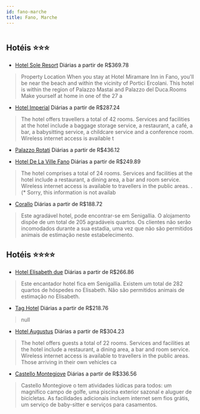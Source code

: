 ```yaml
---
id: fano-marche
title: Fano, Marche
---
```


<center><img src="https://photos.hotelbeds.com/giata/29/296313/296313a_hb_a_001.jpg" alt="" /></center>


## Hotéis ⭐️⭐️⭐️

-    [Hotel Sole Resort](https://www.hurb.com/aud/https://www.hurb.com/hoteis/fano/hotel-sole-resort-JNP-JP680449?cmp=18055) Diárias a partir de R$369.78
   > Property Location When you stay at Hotel Miramare Inn in Fano, you&apos;ll be near the beach and within the vicinity of Portici Ercolani. This hotel is within the region of Palazzo Mastai and Palazzo del Duca.Rooms Make yourself at home in one of the 27 a
-    [Hotel Imperial](https://www.hurb.com/aud/https://www.hurb.com/hoteis/fano/hotel-imperial-JNP-JP074002?cmp=18055) Diárias a partir de R$287.24
   > The hotel offers travellers a total of 42 rooms. Services and facilities at the hotel include a baggage storage service, a restaurant, a café, a bar, a babysitting service, a childcare service and a conference room. Wireless internet access is available t
-    [Palazzo Rotati](https://www.hurb.com/aud/https://www.hurb.com/hoteis/fano/palazzo-rotati-JNP-JP108032?cmp=18055) Diárias a partir de R$436.12
   > 
-    [Hotel De La Ville Fano](https://www.hurb.com/aud/https://www.hurb.com/hoteis/fano/hotel-de-la-ville-fano-JNP-JP837026?cmp=18055) Diárias a partir de R$249.89
   > The hotel comprises a total of 24 rooms. Services and facilities at the hotel include a restaurant, a dining area, a bar and room service. Wireless internet access is available to travellers in the public areas.
. (* Sorry, this information is not availab
-    [Corallo](https://www.hurb.com/aud/https://www.hurb.com/hoteis/fano/corallo-JNP-JP740946?cmp=18055) Diárias a partir de R$188.72
   > Este agradável hotel, pode encontrar-se em Senigallia. O alojamento dispõe de um total de 205 agradáveis quartos. Os clientes não serão incomodados durante a sua estadia, uma vez que não são permitidos animais de estimação neste estabelecimento. 

## Hotéis ⭐️⭐️⭐️⭐️

-    [Hotel Elisabeth due](https://www.hurb.com/aud/https://www.hurb.com/hoteis/fano/hotel-elisabeth-due-JNP-JP532313?cmp=18055) Diárias a partir de R$266.86
   > Este encantador hotel fica em Senigallia. Existem um total de 282 quartos de hóspedes no Elisabeth. Não são permitidos animais de estimação no Elisabeth. 
-    [Tag Hotel](https://www.hurb.com/aud/https://www.hurb.com/hoteis/fano/tag-hotel-JNP-JP836494?cmp=18055) Diárias a partir de R$218.76
   > null
-    [Hotel Augustus](https://www.hurb.com/aud/https://www.hurb.com/hoteis/fano/hotel-augustus-JNP-JP880197?cmp=18055) Diárias a partir de R$304.23
   > The hotel offers guests a total of 22 rooms. Services and facilities at the hotel include a restaurant, a dining area, a bar and room service. Wireless internet access is available to travellers in the public areas. Those arriving in their own vehicles ca
-    [Castello Montegiove](https://www.hurb.com/aud/https://www.hurb.com/hoteis/fano/castello-montegiove-JNP-JP105628?cmp=18055) Diárias a partir de R$336.56
   > Castello Montegiove o tem atividades lúdicas para todos: um magnífico campo de golfe, uma piscina exterior sazonal e aluguer de bicicletas. As facilidades adicionais incluem internet sem fios grátis, um serviço de baby-sitter e serviços para casamentos.
